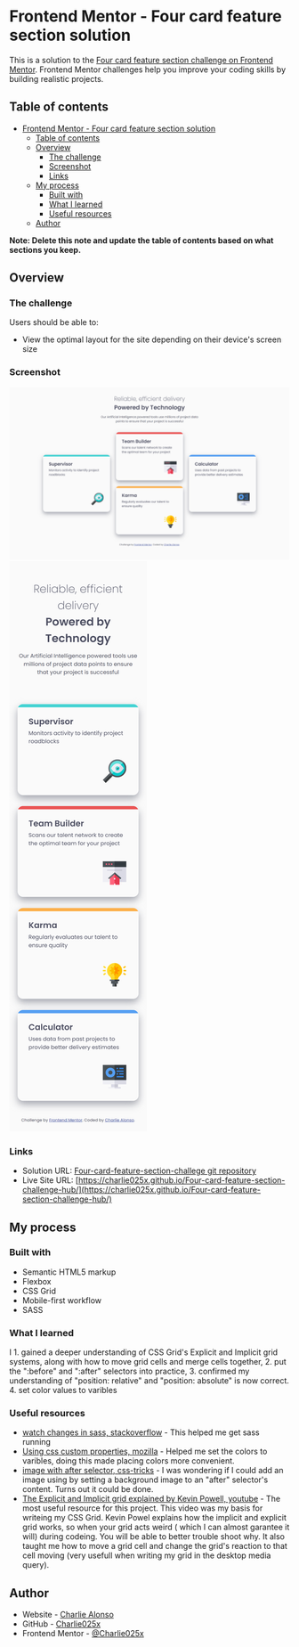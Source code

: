 # Frontend Mentor - Four card feature section solution

This is a solution to the [Four card feature section challenge on Frontend Mentor](https://www.frontendmentor.io/challenges/four-card-feature-section-weK1eFYK). Frontend Mentor challenges help you improve your coding skills by building realistic projects. 

## Table of contents

- [Frontend Mentor - Four card feature section solution](#frontend-mentor---four-card-feature-section-solution)
  - [Table of contents](#table-of-contents)
  - [Overview](#overview)
    - [The challenge](#the-challenge)
    - [Screenshot](#screenshot)
    - [Links](#links)
  - [My process](#my-process)
    - [Built with](#built-with)
    - [What I learned](#what-i-learned)
    - [Useful resources](#useful-resources)
  - [Author](#author)

**Note: Delete this note and update the table of contents based on what sections you keep.**

## Overview

### The challenge

Users should be able to:

- View the optimal layout for the site depending on their device's screen size

### Screenshot

![](./screenshots/desktopVersion.png)
![](./screenshots/mobileVersion.png)

### Links

- Solution URL: [Four-card-feature-section-challege git repository](https://github.com/Charlie025x/Four-card-feature-section-challenge-hub)
- Live Site URL: [https://charlie025x.github.io/Four-card-feature-section-challenge-hub/](https://charlie025x.github.io/Four-card-feature-section-challenge-hub/)

## My process

### Built with

- Semantic HTML5 markup
- Flexbox
- CSS Grid
- Mobile-first workflow
- SASS

### What I learned

I 1. gained a deeper understanding of CSS Grid's Explicit and Implicit grid systems, along with how to move grid cells and merge cells together, 2. put the ":before" and ":after" selectors into practice, 3. confirmed my understanding of "position: relative" and "position: absolute" is now correct. 4. set color values to varibles

### Useful resources

- [watch changes in sass, stackoverflow](https://stackoverflow.com/questions/18427849/how-to-watch-changes-in-whole-directory-folder-containing-many-sass-files) - This helped me get sass running
- [Using css custom properties, mozilla](https://developer.mozilla.org/en-US/docs/Web/CSS/Using_CSS_custom_properties) - Helped me set the colors to varibles, doing this made placing colors more convenient.
- [image with after selector, css-tricks](https://css-tricks.com/forums/topic/image-with-after-issue/) - I was wondering if I could add an image using by setting a background image to an "after" selector's content. Turns out it could be done.
- [The Explicit and Implicit grid explained by Kevin Powell, youtube](https://www.youtube.com/watch?v=cMWnIX3ukLI) - The most useful resource for this project. This video was my basis for writeing my CSS Grid. Kevin Powel explains how the implicit and explicit grid works, so when your grid acts weird ( which I can almost garantee it will) during codeing. You will be able to better trouble shoot why. It also taught me how to move a grid cell and change the grid's reaction to that cell moving (very usefull when writing my grid in the desktop media query).

## Author

- Website - [Charlie Alonso](https://charlie-alonso.netlify.app/)
- GitHub - [Charlie025x](https://github.com/Charlie025x)
- Frontend Mentor - [@Charlie025x](https://www.frontendmentor.io/profile/Charlie025x)